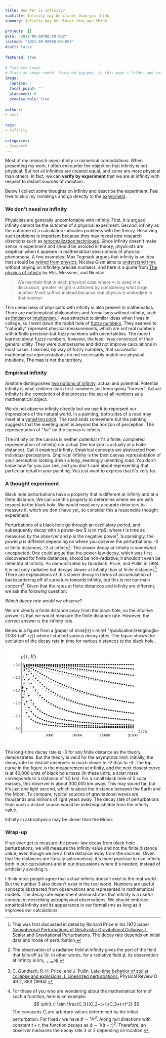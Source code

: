 ```yaml
---
title: How far is infinity?
subtitle: Infinity may be closer than you think
summary: Infinity may be closer than you think.

projects: []
date: "2021-09-08T00:00:00Z"
lastmod: "2021-09-08T00:00:00Z"
draft: false

featured: true

# Featured image
# Place an image named `featured.jpg/png` in this page's folder and customize its options here.
image:
  caption: ''
  focal_point: ""
  placement: 0
  preview_only: true

authors:
- anil

tags:
- infinity

categories:
- Research
---
```

Most of my research uses infinity in numerical computations. When presenting my work, I often encounter the objection that infinity is not physical. But not all infinities are created equal, and some are more physical than others. In fact, we can **verify by experiment** that we are at infinity with respect to distant sources of radiation.

Below I collect some thoughts on infinity and describe the experiment. Feel free to skip my ramblings and go directly to the [experiment](#a-thought-experiment).

### We don't need no infinity

Physicists are generally uncomfortable with infinity. First, it is argued, infinity cannot be the outcome of a physical experiment. Second, infinity as the outcome of a calculation indicates problems with the theory. Resolving such problems is important because they may reveal new research directions such as [renormalization techniques](https://en.wikipedia.org/wiki/Renormalization). Since infinity doesn't make sense in experiment and should be avoided in theory, physicists are skeptical when it appears in mathematical descriptions of physical phenomena. A few examples: Max Tegmark argues that infinity is an idea that should be [retired from physics](https://www.edge.org/response-detail/25344); Nicolas Gisin aims to [understand time](https://www.quantamagazine.org/does-time-really-flow-new-clues-come-from-a-century-old-approach-to-math-20200407/) without relying on infinitely precise numbers; and here is a quote from [The physics of infinity](https://www.nature.com/articles/s41567-018-0238-1) by Ellis, Meissner, and Nicolai:
>We maintain that in each physical case where $\infty$ is used in a discussion, greater insight is attained by considering what large number $N$ will suffice instead because real physics is embodied in that number.

This uneasiness of physicists with infinity is also present in mathematics. There are mathematical philosophies and formalisms without infinity, such as [finitism](https://en.wikipedia.org/wiki/Finitism) or [intuitionism](https://en.wikipedia.org/wiki/Intuitionism). I was attracted to similar ideas when I was in college, so I went down the rabbit hole of [fuzzy numbers](https://en.wikipedia.org/wiki/Fuzzy_number). They seemed to "naturally" represent physical measurements, which are not real numbers with infinite precision but fuzzy numbers with uncertainties. The more I learned about fuzzy numbers, however, the less I was convinced of their general utility. They were cumbersome and did not improve calculations in most cases. I learned, by way of fuzzy numbers, that successful mathematical representations do not necessarily match our physical intuitions. The map is not the territory.

### Empirical infinity
Aristotle distinguishes [two notions of infinity](https://en.wikipedia.org/wiki/Actual_infinity): actual and potential. Potential infinity is what children learn first: numbers just keep going "forever". Actual infinity is the completion of this process: the set of all numbers as a mathematical object.

We do not observe infinity directly but we use it to represent our impressions of the natural world. In a painting, both sides of a road may meet at a [vanishing point](https://en.wikipedia.org/wiki/Vanishing_point). The road ends somewhere but the painting suggests that the meeting point is beyond the horizon of perception. The representation of "far" on the canvas is infinity. 

The infinity on the canvas is neither potential (it's a finite, completed representation of infinity) nor actual (the horizon is actually at a finite distance). Call it empirical infinity. Empirical concepts are abstracted from individual perceptions. Empirical infinity is the best canvas representation of your perception looking down a long, seemingly unending road. You don't know how far you can see, and you don't care about representing that particular detail in your painting. You just want to express that it's very far.

### A thought experiment

Black hole perturbations have a property that is different at infinity and at a finite distance. We can use this property to determine where we are with respect to the black hole. We would need very accurate detectors to measure it, which we don't have yet, so consider this a reasonable thought experiment.

Perturbations of a black hole go through an oscillatory period, and subsequently decay with a power-law $ \sim t^p$, where $t$ is time as measured by the observer and $p$ is the negative power[^2]. Surprisingly, the power $p$ is different depending on where you observe the perturbations: -3 at finite distances, -2 at infinity[^1]. The slower decay at infinity is somewhat unexpected. One could argue that the power-law decay, which was first discovered for finite distances, should be non-radiative; it shouldn't even be detected at infinity. As demonstrated by Gundlach, Price, and Pullin in 1994, it is not only radiative but decays slower at infinity than at finite distances[^3]. There are explanations of this slower decay in terms of accumulation of backscattering off of curvature towards infinity, but this is not our main concern[^4]. Given that the rates at finite distances and infinity are different, we ask the following question:

*Which decay rate would we observe?*

We are clearly a finite distance away from the black hole, so the intuitive answer is that we would measure the finite distance rate. However, the correct answer is the infinity rate.

Below is a figure from a [paper of mine]({{< relref "/publication/zenginoğlu-2008-tail" >}}) where I studied various decay rates. The figure shows the evolution of the decay rate in time for various distances to the black hole.

![Decay rates by distance](featured.png "Decay rates in time at various distances from the source.")

The long-time decay rate is -3 for any finite distance as the theory demonstrates. But the theory is valid for the asymptotic limit. Initially, the decay rate for distant observers is much closer to -2 than to -3. The top curve in the figure is the measurement at infinity, and the next closest curve is at 40,000 units of black hole mass (in these units, a solar mass corresponds to a distance of 1.5 km). For a small black hole of 5 solar masses, this observer is about 300,000 km away. This may sound far, but it's just one light second, which is about the distance between the Earth and the Moon. To compare, typical sources of gravitational waves are thousands and millions of light years away. The decay rate of perturbations from such a distant source would be indistinguishable from the infinity value. 

Infinity in astrophysics may be closer than the Moon.

### Wrap-up

If we ever get to measure the power-law decay from black-hole perturbations, we will measure the infinity value and not the finite distance value, even though we are a finite distance away from the sources. Given that the distances are literally astronomical, it's more practical to use infinity both in our calculations and in our discussions where it's needed, instead of artificially avoiding it.

I think most people agree that actual infinity doesn't exist in the real world. But the number 3 also doesn't exist in the real world. Numbers are useful concepts abstracted from observations and represented in mathematical models. The decay rate experiment demonstrates that infinity is a useful concept in describing astrophysical observations. We should embrace empirical infinity and its appearance in our formalisms as long as it improves our calculations.

[^1]: The observation of a radiative field at infinity gives the part of the field that falls off as $1/r$. In other words, for a radiative field $\phi$, its observation at infinity is $\lim_{r\to\infty} r \phi$.
[^2]: This was first discussed in detail by Richard Price in his 1972 paper [Nonspherical Perturbations of Relativistic Gravitational Collapse. I. Scalar and Gravitational Perturbations](https://journals.aps.org/prd/abstract/10.1103/PhysRevD.5.2419). The decay rate depends on initial data and mode of perturbation.
[^3]: C. Gundlach, R. H. Price, and J. Pullin. [Late-time behavior of stellar collapse and explosions. I. Linearized perturbations.](https://journals.aps.org/prd/abstract/10.1103/PhysRevD.49.883) Physical Review D 49.2, 883 (1994).
[^4]: For those of you who are wondering about the mathematical form of such a function, here is an example:
$$ \phi(t,r) \sim \frac{C_1}{(C_2+t+r)(C_3+t-r)^2} $$
The constants $C_i$ are arbitrary values determined by the initial perturbation. For fixed $r$ we have $\phi\sim 1/t^3$. Along null directions with constant $t+r$, the function decays as $\phi\sim 1/(t-r)^2$. Therefore, an observer measures the decay rate $3$ or $2$ depending on location. 